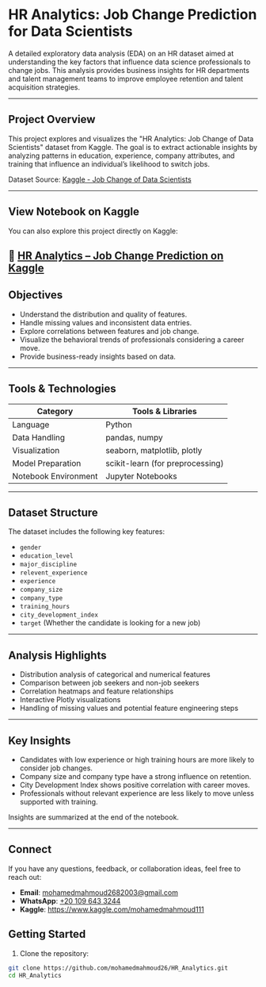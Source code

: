 # HR Analytics: Job Change Prediction for Data Scientists

A detailed exploratory data analysis (EDA) on an HR dataset aimed at understanding the key factors that influence data science professionals to change jobs. This analysis provides business insights for HR departments and talent management teams to improve employee retention and talent acquisition strategies.

---

## Project Overview

This project explores and visualizes the "HR Analytics: Job Change of Data Scientists" dataset from Kaggle. The goal is to extract actionable insights by analyzing patterns in education, experience, company attributes, and training that influence an individual’s likelihood to switch jobs.

Dataset Source: [Kaggle - Job Change of Data Scientists](https://www.kaggle.com/datasets/arashnic/hr-analytics-job-change-of-data-scientists)

---
## View Notebook on Kaggle

You can also explore this project directly on Kaggle:

🔗 [HR Analytics – Job Change Prediction on Kaggle](https://www.kaggle.com/code/mohamedmahmoud111/hr-analytics)
---
## Objectives

- Understand the distribution and quality of features.
- Handle missing values and inconsistent data entries.
- Explore correlations between features and job change.
- Visualize the behavioral trends of professionals considering a career move.
- Provide business-ready insights based on data.

---

## Tools & Technologies

| Category             | Tools & Libraries                    |
|----------------------|--------------------------------------|
| Language             | Python                               |
| Data Handling        | pandas, numpy                        |
| Visualization        | seaborn, matplotlib, plotly          |
| Model Preparation    | scikit-learn (for preprocessing)     |
| Notebook Environment | Jupyter Notebooks                    |

---

## Dataset Structure

The dataset includes the following key features:

- `gender`
- `education_level`
- `major_discipline`
- `relevent_experience`
- `experience`
- `company_size`
- `company_type`
- `training_hours`
- `city_development_index`
- `target` (Whether the candidate is looking for a new job)

---

## Analysis Highlights

- Distribution analysis of categorical and numerical features
- Comparison between job seekers and non-job seekers
- Correlation heatmaps and feature relationships
- Interactive Plotly visualizations
- Handling of missing values and potential feature engineering steps

---

## Key Insights

- Candidates with low experience or high training hours are more likely to consider job changes.  
- Company size and company type have a strong influence on retention.  
- City Development Index shows positive correlation with career moves.  
- Professionals without relevant experience are less likely to move unless supported with training.

Insights are summarized at the end of the notebook.

---
## Connect

If you have any questions, feedback, or collaboration ideas, feel free to reach out:

- **Email**: [mohamedmahmoud2682003@gmail.com](mailto:mohamedmahmoud2682003@gmail.com)  
- **WhatsApp**: [+20 109 643 3244](https://wa.me/201096433244)
- **Kaggle**:  https://www.kaggle.com/mohamedmahmoud111
## Getting Started

1. Clone the repository:
```bash
git clone https://github.com/mohamedmahmoud26/HR_Analytics.git
cd HR_Analytics
